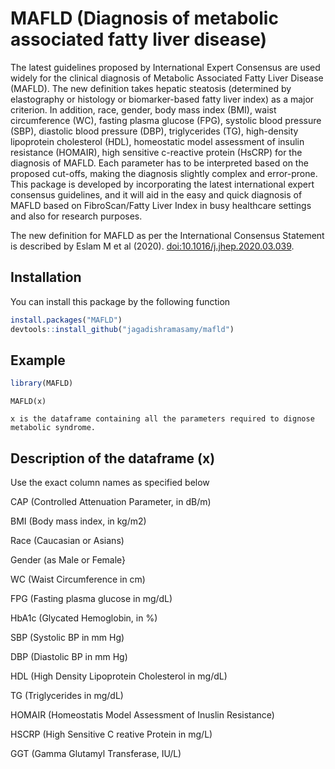 
<!-- README.md is generated from README.Rmd. Please edit that file -->

# MAFLD (Diagnosis of metabolic associated fatty liver disease)

<!-- badges: start -->

<!-- badges: end -->

The latest guidelines proposed by International Expert Consensus are
used widely for the clinical diagnosis of Metabolic Associated Fatty
Liver Disease (MAFLD). The new definition takes hepatic steatosis
(determined by elastography or histology or biomarker-based fatty liver
index) as a major criterion. In addition, race, gender, body mass index
(BMI), waist circumference (WC), fasting plasma glucose (FPG), systolic
blood pressure (SBP), diastolic blood pressure (DBP), triglycerides
(TG), high-density lipoprotein cholesterol (HDL), homeostatic model
assessment of insulin resistance (HOMAIR), high sensitive c-reactive
protein (HsCRP) for the diagnosis of MAFLD. Each parameter has to be
interpreted based on the proposed cut-offs, making the diagnosis
slightly complex and error-prone. This package is developed by
incorporating the latest international expert consensus guidelines, and
it will aid in the easy and quick diagnosis of MAFLD based on
FibroScan/Fatty Liver Index in busy healthcare settings and also for
research purposes.

The new definition for MAFLD as per the International Consensus
Statement is described by Eslam M et al (2020).
<doi:10.1016/j.jhep.2020.03.039>.

## Installation

You can install this package by the following function

``` r
install.packages("MAFLD")
devtools::install_github("jagadishramasamy/mafld")
```

## Example

``` r
library(MAFLD)
```

    MAFLD(x)

    x is the dataframe containing all the parameters required to dignose metabolic syndrome.

## Description of the dataframe (x)

Use the exact column names as specified below

CAP (Controlled Attenuation Parameter, in dB/m)

BMI (Body mass index, in kg/m2)

Race (Caucasian or Asians)

Gender (as Male or Female}

WC (Waist Circumference in cm)

FPG (Fasting plasma glucose in mg/dL)

HbA1c (Glycated Hemoglobin, in %)

SBP (Systolic BP in mm Hg)

DBP (Diastolic BP in mm Hg)

HDL (High Density Lipoprotein Cholesterol in mg/dL)

TG (Triglycerides in mg/dL)

HOMAIR (Homeostatis Model Assessment of Inuslin Resistance)

HSCRP (High Sensitive C reative Protein in mg/L)

GGT (Gamma Glutamyl Transferase, IU/L)
